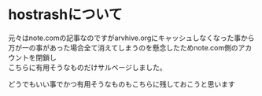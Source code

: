 # hostrashについて
元々はnote.comの記事なのですがarvhive.orgにキャッシュしなくなった事から  
万が一の事があった場合全て消えてしまうのを懸念したためnote.com側のアカウントを閉鎖し  
こちらに有用そうなものだけサルベージしました。  

どうでもいい事でかつ有用そうなものもこちらに残しておこうと思います
